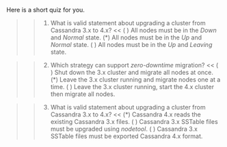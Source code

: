 Here is a short quiz for you. 

>>1. What is valid statement about upgrading a cluster from Cassandra 3.x to 4.x? <<
( ) All nodes must be in the <i>Down</i> and <i>Normal</i> state.
(*) All nodes must be in the <i>Up</i> and <i>Normal</i> state.
( ) All nodes must be in the <i>Up</i> and <i>Leaving</i> state.


>>2. Which strategy can support <i>zero-downtime</i> migration? <<
( ) Shut down the 3.x cluster and migrate all nodes at once.
(*) Leave the 3.x cluster running and migrate nodes one at a time.
( ) Leave the 3.x cluster running, start the 4.x cluster then migrate all nodes.


>>3. What is valid statement about upgrading a cluster from Cassandra 3.x to 4.x? <<
(*) Cassandra 4.x reads the existing Cassandra 3.x files.
( ) Cassandra 3.x SSTable files must be upgraded using <i>nodetool</i>.
( ) Cassandra 3.x SSTable files must be exported Cassandra 4.x format.